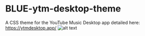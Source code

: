 # BLUE-ytm-desktop-theme
A CSS theme for the YouTube Music Desktop app detailed here: https://ytmdesktop.app/ 
![alt text](https://cdn.discordapp.com/attachments/848558237414326272/857981610803331072/Screen_Shot_2021-06-25_at_9.30.50_AM.png)
